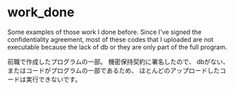 # work_done
Some examples of those work I done before.
Since I've signed the confidentiality agreement,
most of these codes that I uploaded are not executable
because the lack of db or they are only part of the full program.

前職で作成したプログラムの一部。
機密保持契約に署名したので、
dbがない、またはコードがプログラムの一部であるため、
ほとんどのアップロードしたコードは実行できないです。 
